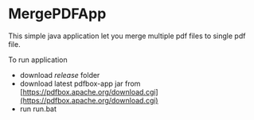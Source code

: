 # MergePDFApp

This simple java application let you merge multiple pdf files to single pdf file.

To run application
 - download *release* folder
 - download latest pdfbox-app jar from [https://pdfbox.apache.org/download.cgi](https://pdfbox.apache.org/download.cgi)
 - run run.bat
